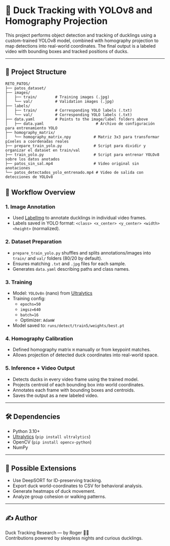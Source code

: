 # 🦆 Duck Tracking with YOLOv8 and Homography Projection

This project performs object detection and tracking of ducklings using a custom-trained YOLOv8 model, combined with homography projection to map detections into real-world coordinates. The final output is a labeled video with bounding boxes and tracked positions of ducks.

---

## 📁 Project Structure

```text
RETO_PATOS/
├── patos_dataset/
├── images/
│   ├── train/        # Training images (.jpg)
│   └── val/          # Validation images (.jpg)
├── labels/
│   ├── train/        # Corresponding YOLO labels (.txt)
│   └── val/          # Corresponding YOLO labels (.txt)
├── data.yaml         # Points to the image/label folders above
│   ├── data.yaml                       # Archivo de configuración para entrenamiento YOLO
├── homography_matrix/
│   └── homography_matrix.npy          # Matriz 3x3 para transformar píxeles a coordenadas reales
├── prepare_train_yolo.py              # Script para dividir y organizar el dataset en train/val
├── train_yolo.py                      # Script para entrenar YOLOv8 sobre los datos anotados
├── patos_sin_sal.mp4                  # Video original sin anotaciones
└── patos_detectados_yolo_entrenado.mp4 # Video de salida con detecciones de YOLOv8
```
## 🚀 Workflow Overview

### 1. **Image Annotation**

- Used [LabelImg](https://github.com/tzutalin/labelImg) to annotate ducklings in individual video frames.
- Labels saved in YOLO format: `<class> <x_center> <y_center> <width> <height>` (normalized).

### 2. **Dataset Preparation**

- `prepare_train_yolo.py` shuffles and splits annotations/images into `train/` and `val/` folders (80/20 by default).
- Ensures matching `.txt` and `.jpg` files for each sample.
- Generates `data.yaml` describing paths and class names.

### 3. **Training**

- Model: `YOLOv8n` (nano) from [Ultralytics](https://github.com/ultralytics/ultralytics)
- Training config:  
  - `epochs=50`  
  - `imgsz=640`  
  - `batch=16`  
  - Optimizer: `AdamW`
- Model saved to: `runs/detect/train5/weights/best.pt`

### 4. **Homography Calibration**

- Defined homography matrix `H` manually or from keypoint matches.
- Allows projection of detected duck coordinates into real-world space.

### 5. **Inference + Video Output**

- Detects ducks in every video frame using the trained model.
- Projects centroid of each bounding box into world coordinates.
- Annotates each frame with bounding boxes and centroids.
- Saves the output as a new labeled video.

---

## 🛠️ Dependencies

- Python 3.10+
- [Ultralytics](https://github.com/ultralytics/ultralytics) (`pip install ultralytics`)
- OpenCV (`pip install opencv-python`)
- NumPy

---

## 🧠 Possible Extensions

- Use DeepSORT for ID-preserving tracking.
- Export duck world-coordinates to CSV for behavioral analysis.
- Generate heatmaps of duck movement.
- Analyze group cohesion or walking patterns.

---

## ✍️ Author

Duck Tracking Research — by Roger 🧠🤖  
Contributions powered by sleepless nights and curious ducklings.

